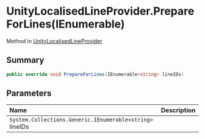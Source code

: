 # UnityLocalisedLineProvider.PrepareForLines(IEnumerable<string>)

Method in [UnityLocalisedLineProvider](/docs/api/csharp/yarn.unity.unitylocalization.unitylocalisedlineprovider.md)

## Summary



```csharp
public override void PrepareForLines(IEnumerable<string> lineIDs)
```

## Parameters

|Name|Description|
|:---|:---|
|`System.Collections.Generic.IEnumerable<string>` lineIDs||

